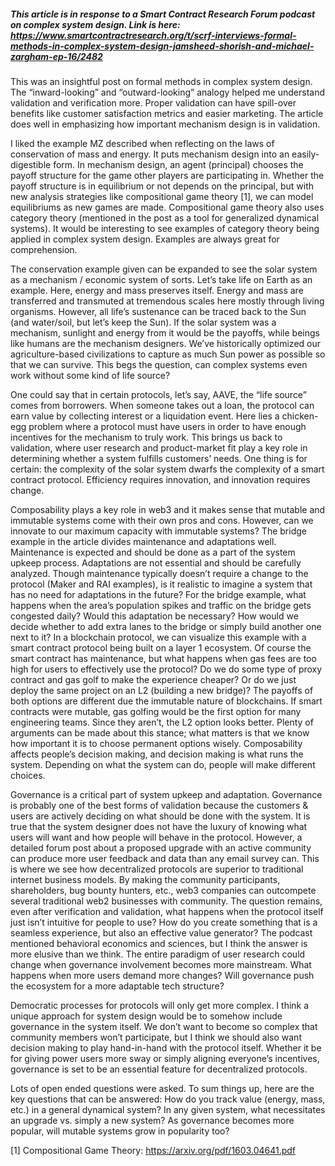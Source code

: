 
##### This article is in response to a Smart Contract Research Forum podcast on complex system design. Link is here: https://www.smartcontractresearch.org/t/scrf-interviews-formal-methods-in-complex-system-design-jamsheed-shorish-and-michael-zargham-ep-16/2482

This was an insightful post on formal methods in complex system design. The “inward-looking” and “outward-looking” analogy helped me understand validation and verification more. Proper validation can have spill-over benefits like customer satisfaction metrics and easier marketing. The article does well in emphasizing how important mechanism design is in validation.

I liked the example MZ described when reflecting on the laws of conservation of mass and energy. It puts mechanism design into an easily-digestible form. In mechanism design, an agent (principal) chooses the payoff structure for the game other players are participating in. Whether the payoff structure is in equilibrium or not depends on the principal, but with new analysis strategies like compositional game theory [1], we can model equilibriums as new games are made. Compositional game theory also uses category theory (mentioned in the post as a tool for generalized dynamical systems). It would be interesting to see examples of category theory being applied in complex system design. Examples are always great for comprehension. 

The conservation example given can be expanded to see the solar system as a mechanism / economic system of sorts. Let’s take life on Earth as an example. Here, energy and mass preserves itself. Energy and mass are transferred and transmuted at tremendous scales here mostly through living organisms. However, all life’s sustenance can be traced back to the Sun (and water/soil, but let’s keep the Sun). If the solar system was a mechanism, sunlight and energy from it would be the payoffs, while beings like humans are the mechanism designers. We’ve historically optimized our agriculture-based civilizations to capture as much Sun power as possible so that we can survive. This begs the question, can complex systems even work without some kind of life source?

One could say that in certain protocols, let’s say, AAVE, the “life source” comes from borrowers. When someone takes out a loan, the protocol can earn value by collecting interest or a liquidation event. Here lies a chicken-egg problem where a protocol must have users in order to have enough incentives for the mechanism to truly work. This brings us back to validation, where user research and product-market fit play a key role in determining whether a system fulfills customers’ needs. One thing is for certain: the complexity of the solar system dwarfs the complexity of a smart contract protocol. Efficiency requires innovation, and innovation requires change. 

Composability plays a key role in web3 and it makes sense that mutable and immutable systems come with their own pros and cons. However, can we innovate to our maximum capacity with immutable systems? The bridge example in the article divides maintenance and adaptations well. Maintenance is expected and should be done as a part of the system upkeep process. Adaptations are not essential and should be carefully analyzed. Though maintenance typically doesn’t require a change to the protocol (Maker and RAI examples), is it realistic to imagine a system that has no need for adaptations in the future? For the bridge example, what happens when the area’s population spikes and traffic on the bridge gets congested daily? Would this adaptation be necessary? How would we decide whether to add extra lanes to the bridge or simply build another one next to it? In a blockchain protocol, we can visualize this example with a smart contract protocol being built on a layer 1 ecosystem. Of course the smart contract has maintenance, but what happens when gas fees are too high for users to effectively use the protocol? Do we do some type of proxy contract and gas golf to make the experience cheaper? Or do we just deploy the same project on an L2 (building a new bridge)? The payoffs of both options are different due the immutable nature of blockchains. If smart contracts were mutable, gas golfing would be the first option for many engineering teams. Since they aren’t, the L2 option looks better. Plenty of arguments can be made about this stance; what matters is that we know how important it is to choose permanent options wisely. Composability affects people’s decision making, and decision making is what runs the system. Depending on what the system can do, people will make different choices. 

Governance is a critical part of system upkeep and adaptation. Governance is probably one of the best forms of validation because the customers & users are actively deciding on what should be done with the system. It is true that the system designer does not have the luxury of knowing what users will want and how people will behave in the protocol. However, a detailed forum post about a proposed upgrade with an active community can produce more user feedback and data than any email survey can. This is where we see how decentralized protocols are superior to traditional internet business models. By making the community participants, shareholders, bug bounty hunters, etc., web3 companies can outcompete several traditional web2 businesses with community. The question remains, even after verification and validation, what happens when the protocol itself just isn’t intuitive for people to use? How do you create something that is a seamless experience, but also an effective value generator? The podcast mentioned behavioral economics and sciences, but I think the answer is more elusive than we think. The entire paradigm of user research could change when governance involvement becomes more mainstream. What happens when more users demand more changes? Will governance push the ecosystem for a more adaptable tech structure?

Democratic processes for protocols will only get more complex. I think a unique approach for system design would be to somehow include governance in the system itself. We don’t want to become so complex that community members won’t participate, but I think we should also want decision making to play hand-in-hand with the protocol itself. Whether it be for giving power users more sway or simply aligning everyone’s incentives, governance is set to be an essential feature for decentralized protocols. 

Lots of open ended questions were asked. To sum things up, here are the key questions that can be answered:
How do you track value (energy, mass, etc.) in a general dynamical system?
In any given system, what necessitates an upgrade vs. simply a new system? 
As governance becomes more popular, will mutable systems grow in popularity too?

[1] Compositional Game Theory: https://arxiv.org/pdf/1603.04641.pdf

